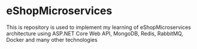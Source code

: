 # eShopMicroservices
This is repository is used to implement my learning of eShopMicroservices architecture using ASP.NET Core Web API, MongoDB, Redis, RabbitMQ, Docker and many other technologies 
